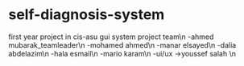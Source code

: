# self-diagnosis-system
first year project in cis-asu
gui system
project team\n
-ahmed mubarak_teamleader\n
-mohamed ahmed\n
-manar elsayed\n
-dalia abdelazim\n
-hala esmail\n
-mario karam\n
-ui/ux ->youssef salah \n
